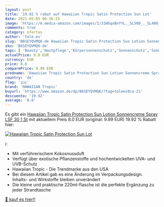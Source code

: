 ```yaml
---
layout: post
title: '19.92 % rabat auf Hawaiian Tropic Satin Protection Sun Lot'
date: 2021-05-05 06:36:23
image: 'https://m.media-amazon.com/images/I/31WGqxBnYYL._SL500_._SL400_.jpg'
comments: true
category: ofertas
author: 'tole.es'
slug: 'B01EYQVMQ6-de Hawaiian Tropic Satin Protection Sun Lotion Sonnencreme...'
sku: 'B01EYQVMQ6-de'
tags: [ 'Beauty','Hautpflege','Körpersonnenschutz','Sonnenschutz','Sonnenschutz & Selbstbräuner','hawaiian tropic', ]
actualPrice: 8.0 EUR
currency: EUR
price: 8.0
comparePrice: 9.99 EUR
prodname: 'Hawaiian Tropic Satin Protection Sun Lotion Sonnencreme Spray LSF 30  1 St'
country: 'de'
flag: '🇩🇪'
brand: 'HAWAIIAN Tropic'
buyurl: 'https://www.amazon.de/dp/B01EYQVMQ6/?tag=tolees0ca-21'
descuento: '19.92'
average: '8.0'
---
```


Es gibt ein [Hawaiian Tropic Satin Protection Sun Lotion Sonnencreme Spray LSF 30  1 St](https://www.amazon.de/dp/B01EYQVMQ6/?tag=tolees0ca-21) mit aktuellem Preis 8.0 EUR (original: 9.99 EUR) 19.92 % Rabatt hier:

[![Hawaiian Tropic Satin Protection Sun Lot](https://m.media-amazon.com/images/I/31WGqxBnYYL._SL500_._SL400_.jpg)](https://www.amazon.de/dp/B01EYQVMQ6/?tag=tolees0ca-21)

ℹ️:

- Mit verführerischem Kokosnussduft
- Verfügt über exotische Pflanzenstoffe und hochentwickelten UVA- und UVB-Schutz
- Hawaiian Tropic - Die Trendmarke aus den USA
- Bei diesem Artikel gab es eine Änderung im Verpackungsdesign. Inhalts- und Wirkstoffe bleiben unverändert
- Die kleine und praktische 220ml-flasche ist die perfekte Ergänzung zu jeder Strandtasche

[🛒 kauf es hier!!](https://www.amazon.de/dp/B01EYQVMQ6/?tag=tolees0ca-21)
